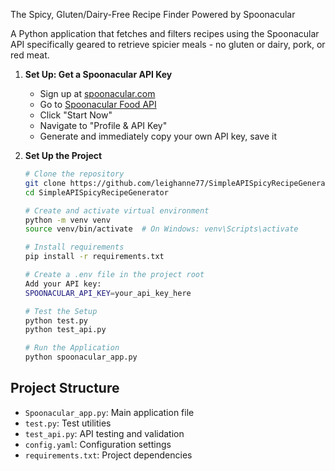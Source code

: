 The Spicy, Gluten/Dairy-Free Recipe Finder
Powered by Spoonacular

A Python application that fetches and filters recipes using the Spoonacular API specifically geared to retrieve spicier meals - no gluten or dairy, pork, or red meat.

1. **Set Up: Get a Spoonacular API Key**
   - Sign up at [spoonacular.com](https://spoonacular.com)
   - Go to [Spoonacular Food API](https://spoonacular.com/food-api)
   - Click "Start Now"
   - Navigate to "Profile & API Key"
   - Generate and immediately copy your own API key, save it

2. **Set Up the Project**
   ```bash
   # Clone the repository
   git clone https://github.com/leighanne77/SimpleAPISpicyRecipeGenerator.git
   cd SimpleAPISpicyRecipeGenerator

   # Create and activate virtual environment
   python -m venv venv
   source venv/bin/activate  # On Windows: venv\Scripts\activate

   # Install requirements
   pip install -r requirements.txt

   # Create a .env file in the project root
   Add your API key:
   SPOONACULAR_API_KEY=your_api_key_here

   # Test the Setup
   python test.py
   python test_api.py

   # Run the Application
   python spoonacular_app.py
   
## Project Structure
- `Spoonacular_app.py`: Main application file
- `test.py`: Test utilities
- `test_api.py`: API testing and validation
- `config.yaml`: Configuration settings
- `requirements.txt`: Project dependencies
